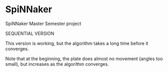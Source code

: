 SpiNNaker
=========

SpiNNaker Master Semester project

SEQUENTIAL VERSION

This version is working,
but the algorithm takes a long time
before it converges.

Note that at the beginning, the plate does 
almost no movement (angles too small),
but increases as the algorithm converges.
